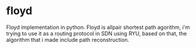 # floyd
Floyd implementation in python. Floyd is allpair shortest path agorithm, i'm trying to use it as a routing protocol in SDN using RYU, based on that, the algorithm that i made include path reconstruction.
